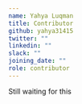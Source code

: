 ```yaml
---
name: Yahya Luqman
title: Contributor
github: yahya31415
twitter: ""
linkedin: ""
slack: ""
joining_date: ""
role: contributor
---
```


Still waiting for this
